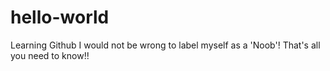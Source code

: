 # hello-world
Learning Github
I would not be wrong to label myself as a 'Noob'! That's all you need to know!!
